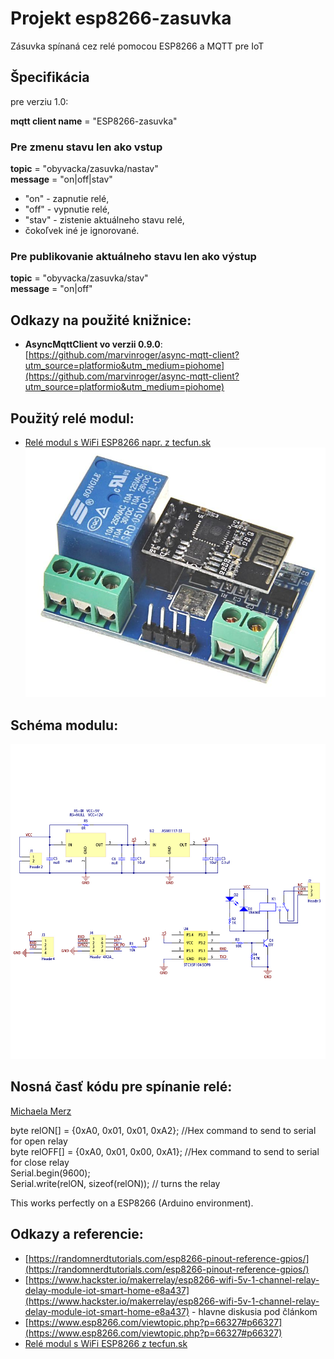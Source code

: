 # Projekt esp8266-zasuvka

Zásuvka spínaná cez relé pomocou ESP8266 a MQTT pre IoT

## Špecifikácia 

pre verziu 1.0:

**mqtt client name** = "ESP8266-zasuvka"

### Pre zmenu stavu len ako vstup

**topic** = "obyvacka/zasuvka/nastav"   
**message** = "on|off|stav"   
 - "on" - zapnutie relé,
 - "off" - vypnutie relé,
 - "stav" - zistenie aktuálneho stavu relé,
 - čokoľvek iné je ignorované.

### Pre publikovanie aktuálneho stavu len ako výstup

**topic** = "obyvacka/zasuvka/stav"   
**message** = "on|off"

## Odkazy na použité knižnice:   
 - **AsyncMqttClient vo verzii 0.9.0**: [https://github.com/marvinroger/async-mqtt-client?utm_source=platformio&utm_medium=piohome](https://github.com/marvinroger/async-mqtt-client?utm_source=platformio&utm_medium=piohome)

## Použitý relé modul:
 - [Relé modul s WiFi ESP8266 napr. z tecfun.sk](https://techfun.sk/produkt/rele-modul-s-wifi-esp8266/) [![foto](include/rele-modul-s-wifi-esp8266-foto.jpg)](https://techfun.sk/produkt/rele-modul-s-wifi-esp8266/)
 
## Schéma modulu:
![schéma relé modulu s wifi esp8266](include/rele-modul-s-wifi-esp8266-schema.jpg)

## Nosná časť kódu pre spínanie relé:
[Michaela Merz](https://www.hackster.io/mischmerz)   

byte relON[] = {0xA0, 0x01, 0x01, 0xA2};  //Hex command to send to serial for open relay      
byte relOFF[] = {0xA0, 0x01, 0x00, 0xA1}; //Hex command to send to serial for close relay     
Serial.begin(9600);      
Serial.write(relON, sizeof(relON)); // turns the relay     

This works perfectly on a ESP8266 (Arduino environment).

## Odkazy a referencie:
 - [https://randomnerdtutorials.com/esp8266-pinout-reference-gpios/](https://randomnerdtutorials.com/esp8266-pinout-reference-gpios/)
 - [https://www.hackster.io/makerrelay/esp8266-wifi-5v-1-channel-relay-delay-module-iot-smart-home-e8a437](https://www.hackster.io/makerrelay/esp8266-wifi-5v-1-channel-relay-delay-module-iot-smart-home-e8a437) - hlavne diskusia pod článkom
 - [https://www.esp8266.com/viewtopic.php?p=66327#p66327](https://www.esp8266.com/viewtopic.php?p=66327#p66327)
 - [Relé modul s WiFi ESP8266 z tecfun.sk](https://techfun.sk/produkt/rele-modul-s-wifi-esp8266/) 
